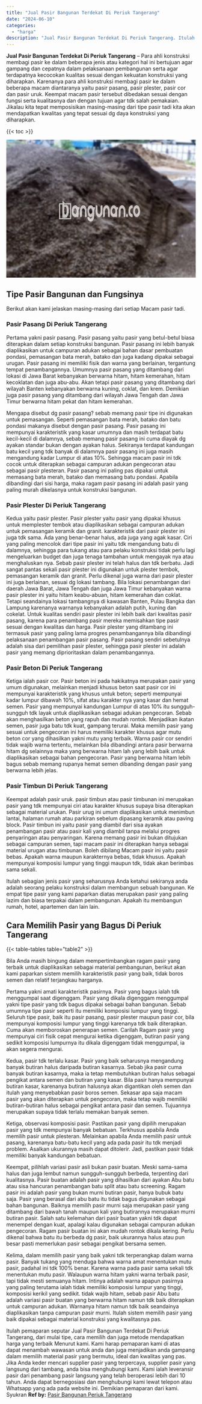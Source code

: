 ```yaml
---
title: "Jual Pasir Bangunan Terdekat Di Periuk Tangerang"
date: "2024-06-10"
categories: 
  - "harga"
description: "Jual Pasir Bangunan Terdekat Di Periuk Tangerang. Itulah pemaparan seputar Jual Pasir Bangunan Terdekat Di Periuk Tangerang, dari mulai tipe, cara memilih da..."
---
```


**Jual Pasir Bangunan Terdekat Di Periuk Tangerang** – Para ahli konstruksi membagi pasir ke dalam beberapa jenis atau kategori hal ini bertujuan agar gampang dan cepatnya dalam pelaksanaan pembangunan serta agar terdapatnya kecocokan kualitas sesuai dengan kekuatan konstruksi yang diharapkan. Karenanya para ahli konstruksi membagi pasir ke dalam beberapa macam diantaranya yaitu pasir pasang, pasir plester, pasir cor dan pasir uruk. Keempat macam pasir tersebut dibedakan sesuai dengan fungsi serta kualitasnya dan dengan tujuan agar tdk salah pemakaian. Jikalau kita tepat memposisikan masing-masing dari tipe pasir tadi kita akan mendapatkan kwalitas yang tepat sesuai dg daya konstruksi yang diharapkan.

{{< toc >}}

![Jual Pasir Bangunan Terdekat Di Periuk Tangerang](/images/jual-pasir-bangunan-39.png)

## Tipe Pasir Bangunan dan Fungsinya

Berikut akan kami jelaskan masing-masing dari setiap Macam pasir tadi.

### Pasir Pasang Di Periuk Tangerang

Pertama yakni pasir pasang. Pasir pasang yaitu pasir yang betul-betul biasa diterapkan dalam setiap konstruksi bangunan. Pasir pasang ini lebih banyak diaplikasikan untuk campuran adukan sebagai bahan dasar pembuatan pondasi, pemasangan bata merah, batako dan juga kadang dipakai sebagai urugan. Pasir pasang ini memiliki fisik dan warna yang berlainan, tergantung tempat penambangannya. Umumnya pasir pasang yang ditambang dari lokasi di Jawa Barat kebanyakan berwarna hitam, hitam kemerahan, hitam kecoklatan dan juga abu-abu. Akan tetapi pasir pasang yang ditambang dari wilayah Banten kebanyakan berwarna kuning, coklat, dan krem. Demikian juga pasir pasang yang ditambang dari wilayah Jawa Tengah dan Jawa Timur berwarna hitam pekat dan hitam kemerahan.

Mengapa disebut dg pasir pasang? sebab memang pasir tipe ini digunakan untuk pemasangan. Seperti pemasangan bata merah, batako dan batu pondasi makanya disebut dengan pasir pasang. Pasir pasang ini mempunyai karakteristik yang kasar umumnya dan masih terdapat batu kecil-kecil di dalamnya, sebab memang pasir pasang ini cuma diayak dg ayakan standar bukan dengan ayakan halus. Sekiranya terdapat kandungan batu kecil yang tdk banyak di dalamnya pasir pasang ini juga masih mengandung kadar Lumpur di atas 10%. Sehingga macam pasir ini tdk cocok untuk diterapkan sebagai campuran adukan pengecoran atau sebagai pasir plesteran. Pasir pasang ini paling pas dipakai untuk memasang bata merah, batako dan memasang batu pondasi. Apabila dibandingi dari sisi harga, maka ragam pasir pasang ini adalah pasir yang paling murah dikelasnya untuk konstruksi bangunan.

### Pasir Plester Di Periuk Tangerang

Kedua yaitu pasir plester. Pasir plester yaitu pasir yang dipakai khusus untuk memplester tembok atau diaplikasikan sebagai campuran adukan untuk pemasangan keramik dan granit. karakteristik dari pasir plester ini juga tdk sama. Ada yang benar-benar halus, ada juga yang agak kasar. Ciri yang paling mencolok dari tipe pasir ini yaitu tdk mengandung batu di dalamnya, sehingga para tukang atau para pelaku konstruksi tidak perlu lagi mengeluarkan budget dan juga tenaga tambahan untuk mengayak nya atau menghaluskan nya. Sebab pasir plester ini telah halus dan tdk berbatu. Jadi sangat pantas sekali pasir plester ini digunakan untuk plester tembok, pemasangan keramik dan granit. Perlu dikenal juga warna dari pasir plester ini juga berlainan, sesuai dg lokasi tambang. Bila lokasi penambangan dari daerah Jawa Barat, Jawa Tengah dan juga Jawa Timur kebanyakan warna pasir plester ini yaitu hitam keabu-abuan, hitam kemerahan dan coklat. Tetapi seandainya lokasi tambangnya di kawasan Banten, Pulau Bangka dan Lampung karenanya warnanya kebanyakan adalah putih, kuning dan cokelat. Untuk kualitas sendiri pasir plester ini lebih baik dari kwalitas pasir pasang, karena para penambang pasir mereka memisahkan tipe pasir sesuai dengan kwalitas dan harga. Pasir plester yang ditambang ini termasuk pasir yang paling lama progres penambangannya bila dibandingi pelaksanaan penambangan pasir pasang. Pasir pasang sendiri sebetulnya adalah sisa dari pemilihan pasir plester, sehingga pasir plester ini adalah pasir yang memang diprioritaskan dalam penambangannya.

### Pasir Beton Di Periuk Tangerang

Ketiga ialah pasir cor. Pasir beton ini pada hakikatnya merupakan pasir yang umum digunakan, melainkan menjadi khusus beton saat pasir cor ini mempunyai karakteristik yang khusus untuk beton; seperti mempunyai kadar lumpur dibawah 10%, sifat atau karakter nya yang kasar dan hemat semen. Pasir yang mempunyai kandungan Lumpur di atas 10% itu sungguh-sungguh tdk layak untuk diaplikasikan sebagai adukan pengecoran. Sebab akan menghasilkan beton yang rapuh dan mudah rontok. Menjadikan ikatan semen, pasir juga batu tdk kuat, gampang terurai. Maka memilih pasir yang sesuai untuk pengecoran ini harus memiliki karakter khusus agar mutu beton cor yang dihasilkan yakni mutu yang terbaik. Warna pasir cor sendiri tidak wajib warna tertentu, melainkan bila dibandingi antara pasir berwarna hitam dg selainnya maka yang berwarna hitam lah yang lebih baik untuk diaplikasikan sebagai bahan pengecoran. Pasir yang berwarna hitam lebih bagus sebab memang rupanya hemat semen dibanding dengan pasir yang berwarna lebih jelas.

### Pasir Timbun Di Periuk Tangerang

Keempat adalah pasir uruk. pasir timbun atau pasir timbunan ini merupakan pasir yang tdk mempunyai ciri atau karakter khusus supaya bisa diterapkan sebagai material urukan. Pasir urug ini umum diaplikasikan untuk menimbun lantai, halaman rumah atau parkiran sebelum dipasang keramik atau paving block. Pasir timbun ini yaitu pasir yang diambil dari sisa ayakan penambangan pasir atau pasir kali yang diambil tanpa melalui progres penyaringan atau penyaringan. Karena memang pasir ini bukan ditujukan sebagai campuran semen, tapi macam pasir ini diterapkan hanya sebagai material urugan atau timbunan. Boleh dibilang Macam pasir ini yaitu pasir bebas. Apakah warna maupun karakternya bebas, tidak khusus. Apakah mempunyai komposisi lumpur yang tinggi maupun tdk, tidak akan berimbas sama sekali.

Itulah sebagian jenis pasir yang seharusnya Anda ketahui sekiranya anda adalah seorang pelaku konstruksi dalam membangun sebuah bangunan. Ke empat tipe pasir yang kami paparkan diatas merupakan pasir yang paling lazim dan biasa terpakai dalam pembangunan. Apakah itu membangun rumah, hotel, apartemen dan lain lain.

## Cara Memilih Pasir yang Bagus Di Periuk Tangerang

{{< table-tables table="table2" >}}

Bila Anda masih bingung dalam mempertimbangkan ragam pasir yang terbaik untuk diaplikasikan sebagai material pembangunan, berikut akan kami paparkan sistem memilih karakteristik pasir yang baik, tidak boros semen dan relatif terjangkau harganya.

Pertama yakni amati karakteristik pasirnya. Pasir yang bagus ialah tdk menggumpal saat digenggam. Pasir yang dikala digenggam menggumpal yakni tipe pasir yang tdk bagus dipakai sebagai bahan bangunan. Sebab umumnya tipe pasir seperti itu memiliki komposisi lumpur yang tinggi. Seluruh tipe pasir, baik itu pasir pasang, pasir plester maupun pasir cor, bila mempunyai komposisi lumpur yang tinggi karenanya tdk baik diterapkan. Cuma akan memboroskan penerapan semen. Carilah Ragam pasir yang mempunyai ciri fisik cepat mengurai ketika digenggam, butiran pasir yang sedikit komposisi lumpurnya itu dikala digenggam tidak menggumpal, ia akan segera mengurai.

Kedua, pasir tdk terlalu kasar. Pasir yang baik seharusnya mengandung banyak butiran halus daripada butiran kasarnya. Sebab jika pasir cuma banyak butiran kasarnya, maka ia tetap membutuhkan butiran halus sebagai pengikat antara semen dan butiran yang kasar. Bila pasir hanya mempunyai butiran kasar, karenanya butiran halusnya akan digantikan oleh semen dan itulah yang menyebabkan pasir boros semen. Sekasar apa saja macam pasir yang akan diterapkan untuk pengecoran, maka tetap wajib memiliki butiran-butiran halus sebagai pengikat antara pasir dan semen. Tujuannya merupakan supaya tidak terlalu memakan banyak semen.

Ketiga, observasi komposisi pasir. Pastikan pasir yang dipilih merupakan pasir yang tdk mempunyai banyak bebatuan. Terkhusus apabila Anda memilih pasir untuk plesteran. Melainkan apabila Anda memilih pasir untuk pasang, karenanya batu-batu kecil yang ada pada pasir itu tdk menjadi problem. Asalkan ukurannya masih dapat ditolerir. Jadi, pastikan pasir tidak memiliki banyak kandungan bebatuan.

Keempat, pilihlah variasi pasir asli bukan pasir buatan. Meski sama-sama halus dan juga lembut namun sungguh-sungguh berbeda, terpenting dari kualitasnya. Pasir buatan adalah pasir yang dihasilkan dari ayakan Abu batu atau sisa hancuran penambangan batu split atau batu screening. Ragam pasir ini adalah pasir yang bukan murni butiran pasir, hanya bubuk batu saja. Pasir yang berasal dari abu batu itu tidak bagus digunakan sebagai bahan bangunan. Baiknya memilih pasir murni saja merupakan pasir yang ditambang dari bawah tanah maupun kali yang butirannya merupakan murni butiran pasir. Salah satu kelemahan dari pasir buatan yakni tdk dapat menempel dengan kuat, apalagi kalau digunakan sebagai campuran adukan pengecoran. Ragam pasir buatan ini akan mudah rontok dikala kering. Perlu dikenal bahwa batu itu berbeda dg pasir, baik ukurannya halus atau pun besar pasti memerlukan pasir sebagai pengikat bersama semen.

Kelima, dalam memilih pasir yang baik yakni tdk terperangkap dalam warna pasir. Banyak tukang yang menduga bahwa warna amat menentukan mutu pasir, padahal ini tdk 100% benar. Karena warna pada pasir sama sekali tdk menentukan mutu pasir. Walaupun warna hitam yakni warna terbaik pasir, tapi tidak mesti semuanya hitam. Intinya adalah warna apapun pasirnya yang paling terutama ialah tidak memiliki komposisi lumpur yang tinggi, komposisi kerikil yang sedikit. tidak wajib hitam, sebab pasir Abu batu adalah variasi pasir buatan yang berwarna hitam namun tdk baik diterapkan untuk campuran adukan. Warnanya hitam namun tdk baik seandainya diaplikasikan tanpa campuran pasir murni. Itulah sistem memilih pasir yang baik dipakai sebagai material konstruksi yang kwalitasnya pas.

Itulah pemaparan seputar Jual Pasir Bangunan Terdekat Di Periuk Tangerang, dari mulai tipe, cara memilih dan juga metode mendapatkan harga yang terbaik Menurut kami. Kami harap pemaparan kami di atas dapat menambah wawasan untuk anda dan juga menjadikan anda gampang dalam memilih material pasir yang bermutu, ideal dan kwalitas yang pas. Jika Anda keder mencari supplier pasir yang terpercaya, supplier pasir yang langsung dari tambang, anda bisa menghubungi kami. Kami ialah leveransir pasir dari penambang pasir langsung yang telah beroperasi lebih dari 10 tahun. Anda dapat bernegosiasi dan menghubungi kami lewat telepon atau Whatsapp yang ada pada website ini. Demikian pemaparan dari kami. Syukran
**Ref by:** [Pasir Bangunan Periuk Tangerang](https://id.wikipedia.org/wiki/Pasir)
